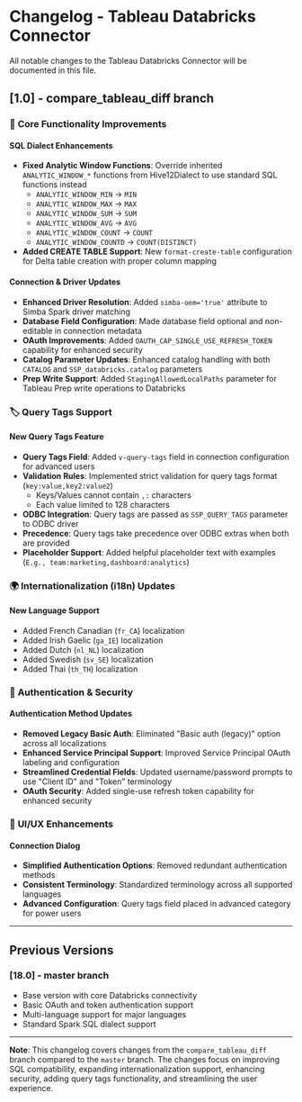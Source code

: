 # Changelog - Tableau Databricks Connector

All notable changes to the Tableau Databricks Connector will be documented in this file.

## [1.0] - compare_tableau_diff branch

### 🔧 **Core Functionality Improvements**

#### SQL Dialect Enhancements
- **Fixed Analytic Window Functions**: Override inherited `ANALYTIC_WINDOW_*` functions from Hive12Dialect to use standard SQL functions instead
  - `ANALYTIC_WINDOW_MIN` → `MIN`
  - `ANALYTIC_WINDOW_MAX` → `MAX` 
  - `ANALYTIC_WINDOW_SUM` → `SUM`
  - `ANALYTIC_WINDOW_AVG` → `AVG`
  - `ANALYTIC_WINDOW_COUNT` → `COUNT`
  - `ANALYTIC_WINDOW_COUNTD` → `COUNT(DISTINCT)`
- **Added CREATE TABLE Support**: New `format-create-table` configuration for Delta table creation with proper column mapping

#### Connection & Driver Updates
- **Enhanced Driver Resolution**: Added `simba-oem='true'` attribute to Simba Spark driver matching
- **Database Field Configuration**: Made database field optional and non-editable in connection metadata
- **OAuth Improvements**: Added `OAUTH_CAP_SINGLE_USE_REFRESH_TOKEN` capability for enhanced security
- **Catalog Parameter Updates**: Enhanced catalog handling with both `CATALOG` and `SSP_databricks.catalog` parameters
- **Prep Write Support**: Added `StagingAllowedLocalPaths` parameter for Tableau Prep write operations to Databricks

### 🏷️ **Query Tags Support**

#### New Query Tags Feature
- **Query Tags Field**: Added `v-query-tags` field in connection configuration for advanced users
- **Validation Rules**: Implemented strict validation for query tags format (`key:value,key2:value2`)
  - Keys/Values cannot contain `,:` characters
  - Each value limited to 128 characters
- **ODBC Integration**: Query tags are passed as `SSP_QUERY_TAGS` parameter to ODBC driver
- **Precedence**: Query tags take precedence over ODBC extras when both are provided
- **Placeholder Support**: Added helpful placeholder text with examples (`E.g., team:marketing,dashboard:analytics`)

### 🌍 **Internationalization (i18n) Updates**

#### New Language Support
- Added French Canadian (`fr_CA`) localization
- Added Irish Gaelic (`ga_IE`) localization  
- Added Dutch (`nl_NL`) localization
- Added Swedish (`sv_SE`) localization
- Added Thai (`th_TH`) localization

### 🔐 **Authentication & Security**

#### Authentication Method Updates
- **Removed Legacy Basic Auth**: Eliminated "Basic auth (legacy)" option across all localizations
- **Enhanced Service Principal Support**: Improved Service Principal OAuth labeling and configuration
- **Streamlined Credential Fields**: Updated username/password prompts to use "Client ID" and "Token" terminology
- **OAuth Security**: Added single-use refresh token capability for enhanced security

### 📝 **UI/UX Enhancements**

#### Connection Dialog
- **Simplified Authentication Options**: Removed redundant authentication methods
- **Consistent Terminology**: Standardized terminology across all supported languages
- **Advanced Configuration**: Query tags field placed in advanced category for power users

---

## Previous Versions

### [18.0] - master branch
- Base version with core Databricks connectivity
- Basic OAuth and token authentication support
- Multi-language support for major languages
- Standard Spark SQL dialect support

---

**Note**: This changelog covers changes from the `compare_tableau_diff` branch compared to the `master` branch. The changes focus on improving SQL compatibility, expanding internationalization support, enhancing security, adding query tags functionality, and streamlining the user experience.
